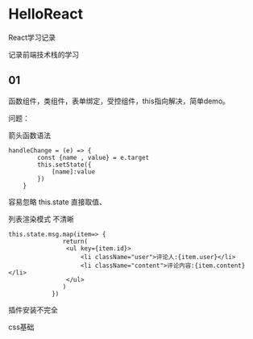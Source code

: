 # HelloReact
React学习记录

记录前端技术栈的学习

## 01

函数组件，类组件，表单绑定，受控组件，this指向解决，简单demo。

问题：

箭头函数语法

```
handleChange = (e) => {
        const {name , value} = e.target
        this.setState({
            [name]:value
        })
    }
```

容易忽略 this.state 直接取值、

列表渲染模式 不清晰

```
this.state.msg.map(item=> {
               return(
                <ul key={item.id}>
                    <li className="user">评论人:{item.user}</li>
                    <li className="content">评论内容:{item.content}</li> 
                </ul>
               )
            })
```

插件安装不完全

css基础

